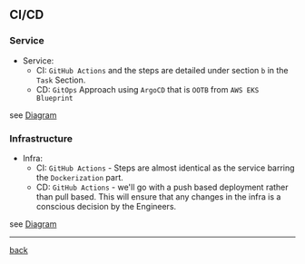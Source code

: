 ## CI/CD


### Service 

* Service:
  * CI: `GitHub Actions` and the steps are detailed under section `b` in the `Task` Section.
  * CD: `GitOps` Approach using `ArgoCD` that is `OOTB` from `AWS EKS Blueprint`

see [Diagram](./diagrams.md#ci--cd-service)

### Infrastructure

* Infra:
  * CI: `GitHub Actions` - Steps are almost identical as the service barring the `Dockerization` part.
  * CD: `GitHub Actions` - we'll go with a push based deployment rather than pull based. This will ensure that any changes in the infra is a conscious decision by the Engineers.

see [Diagram](./diagrams.md#ci--cd-service)

<hr/>

[back](./README.md)